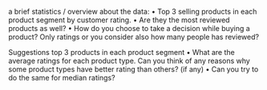 a brief statistics / overview about the data:
•	Top 3 selling products in each product segment by customer rating.
•	Are they the most reviewed products as well?
•	How do you choose to take a decision while buying a product? Only ratings or you consider also how many people has reviewed?

Suggestions top 3 products in each product segment
•	What are the average ratings for each product type. Can you think of any reasons why some product types have better rating than others? (if any)
•	Can you try to do the same for median ratings?